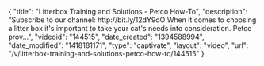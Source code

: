 {
    "title": "Litterbox Training and Solutions - Petco How-To",
    "description": "Subscribe to our channel: http:\/\/bit.ly\/12dY9oO When it comes to choosing a litter box it's important to take your cat's needs into consideration. Petco prov...",
    "videoid": "144515",
    "date_created": "1394588994",
    "date_modified": "1418181171",
    "type": "captivate",
    "layout": "video",
    "url": "\/v\/litterbox-training-and-solutions-petco-how-to\/144515"
}